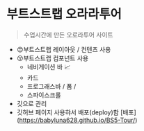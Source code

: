 # 부트스트랩 오라라투어

> 수업시간에 만든 오로라투어 사이트

- 😍부트스트랩 레이아웃 / 컨텐츠 사용
- 😚부트스트랩 컴포넌트 사용
  - 네비게이션 바 📈
  - 카드
  - 프로그래스바 / 폼 /
  - 스파이스크롤
- 깃으로 관리
- 깃허브 페이지 사용햐서 배포(deploy)함
  [배포] (https://babyluna628.github.io/BS5-Tour/)
